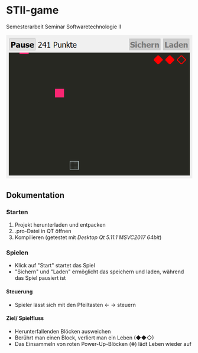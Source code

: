 # STII-game
Semesterarbeit Seminar Softwaretechnologie II
<p align="center"style="width:60&">
  <img src="https://github.com/stereolith/STII-game/raw/master/docs/stII.gif">
</p>

## Dokumentation
### Starten
1. Projekt herunterladen und entpacken
2. .pro-Datei in QT öffnen
3. Kompilieren
(getestet mit _Desktop Qt 5.11.1 MSVC2017 64bit_)

### Spielen
- Klick auf "Start" startet das Spiel
- "Sichern" und "Laden" ermöglicht das speichern und laden, während das Spiel pausiert ist
#### Steuerung
- Spieler lässt sich mit den Pfeiltasten ←  → steuern
#### Ziel/ Spielfluss
- Herunterfallenden Blöcken ausweichen
- Berührt man einen Block, verliert man ein Leben (◆◆◇)
- Das Einsammeln von roten Power-Up-Blöcken (➕) lädt Leben wieder auf
